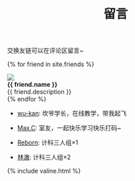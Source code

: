 ﻿---
layout: page
title: 留言
---
交换友链可以在评论区留言~

{% for friend in site.friends %}
<div class="card">
<a  href="{{ friend.src }}"><img src="{{ friend.portrait }}"></a>
<div class="card-information"><strong>{{ friend.name }}</strong><br>{{ friend.description }}</div>
</div>
{% endfor %}

- [wu-kan](https://wu-kan.github.io): 坎爷学长，在线教学，带我起飞

- [Max.C](https://437436999.github.io): 室友，一起快乐学习快乐打码~

- [Reborn](https://KomicaReborn.github.io): 计科三人组×1

- [林澈](https://52hert-z.github.io): 计科三人组×2

{% include valine.html %}
